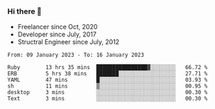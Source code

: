 ### Hi there 👋

- Freelancer since Oct, 2020
- Developer since July, 2017
- Structral Engineer since July, 2012

<!--START_SECTION:waka-->

```text
From: 09 January 2023 - To: 16 January 2023

Ruby        13 hrs 35 mins  ████████████████▓░░░░░░░░   66.72 %
ERB         5 hrs 38 mins   ███████░░░░░░░░░░░░░░░░░░   27.71 %
YAML        47 mins         █░░░░░░░░░░░░░░░░░░░░░░░░   03.93 %
sh          11 mins         ▒░░░░░░░░░░░░░░░░░░░░░░░░   00.95 %
desktop     3 mins          ░░░░░░░░░░░░░░░░░░░░░░░░░   00.30 %
Text        3 mins          ░░░░░░░░░░░░░░░░░░░░░░░░░   00.30 %
```

<!--END_SECTION:waka-->
